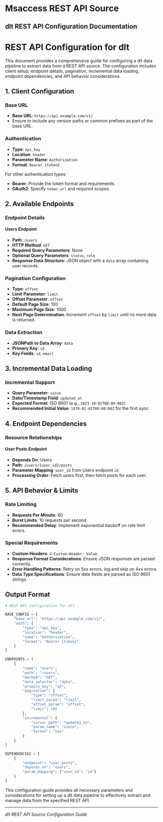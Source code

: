 # Msaccess REST API Source

## dlt REST API Configuration Documentation

# REST API Configuration for dlt

This document provides a comprehensive guide for configuring a dlt data pipeline to extract data from a REST API source. The configuration includes client setup, endpoint details, pagination, incremental data loading, endpoint dependencies, and API behavior considerations.

## 1. Client Configuration

### Base URL
- **Base URL**: `https://api.example.com/v1/`
- Ensure to include any version paths or common prefixes as part of the base URL.

### Authentication
- **Type**: `api_key`
- **Location**: `header`
- **Parameter Name**: `Authorization`
- **Format**: `Bearer {token}`

For other authentication types:
- **Bearer**: Provide the token format and requirements.
- **OAuth2**: Specify `token_url` and required scopes.

## 2. Available Endpoints

### Endpoint Details

#### Users Endpoint
- **Path**: `/users`
- **HTTP Method**: `GET`
- **Required Query Parameters**: None
- **Optional Query Parameters**: `status`, `role`
- **Response Data Structure**: JSON object with a `data` array containing user records.

### Pagination Configuration
- **Type**: `offset`
- **Limit Parameter**: `limit`
- **Offset Parameter**: `offset`
- **Default Page Size**: 100
- **Maximum Page Size**: 1000
- **Next Page Determination**: Increment `offset` by `limit` until no more data is returned.

### Data Extraction
- **JSONPath to Data Array**: `data`
- **Primary Key**: `id`
- **Key Fields**: `id`, `email`

## 3. Incremental Data Loading

### Incremental Support
- **Query Parameter**: `since`
- **Date/Timestamp Field**: `updated_at`
- **Expected Format**: ISO 8601 (e.g., `2023-10-01T00:00:00Z`)
- **Recommended Initial Value**: `1970-01-01T00:00:00Z` for the first sync

## 4. Endpoint Dependencies

### Resource Relationships

#### User Posts Endpoint
- **Depends On**: Users
- **Path**: `/users/{user_id}/posts`
- **Parameter Mapping**: `user_id` from Users endpoint `id`
- **Processing Order**: Fetch users first, then fetch posts for each user.

## 5. API Behavior & Limits

### Rate Limiting
- **Requests Per Minute**: 60
- **Burst Limits**: 10 requests per second
- **Recommended Delay**: Implement exponential backoff on rate limit errors.

### Special Requirements
- **Custom Headers**: `X-Custom-Header: Value`
- **Response Format Considerations**: Ensure JSON responses are parsed correctly.
- **Error Handling Patterns**: Retry on 5xx errors, log and skip on 4xx errors.
- **Data Type Specifications**: Ensure date fields are parsed as ISO 8601 strings.

## Output Format

```python
# REST API Configuration for dlt

BASE_CONFIG = {
    "base_url": "https://api.example.com/v1/",
    "auth": {
        "type": "api_key",
        "location": "header",
        "name": "Authorization",
        "format": "Bearer {token}"
    }
}

ENDPOINTS = [
    {
        "name": "users",
        "path": "/users",
        "method": "GET",
        "data_selector": "data",
        "primary_key": "id",
        "pagination": {
            "type": "offset",
            "limit_param": "limit",
            "offset_param": "offset",
            "limit": 100
        },
        "incremental": {
            "cursor_path": "updated_at",
            "param_name": "since",
            "format": "iso"
        }
    }
]

DEPENDENCIES = [
    {
        "endpoint": "user_posts", 
        "depends_on": "users",
        "param_mapping": {"user_id": "id"}
    }
]
```

This configuration guide provides all necessary parameters and considerations for setting up a dlt data pipeline to effectively extract and manage data from the specified REST API.

---
*dlt REST API Source Configuration Guide*